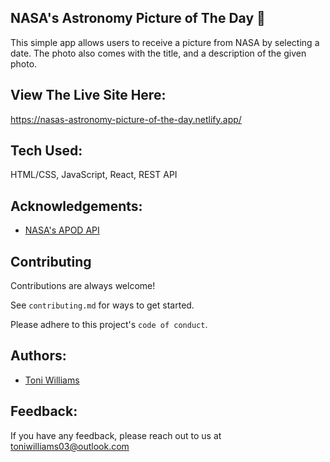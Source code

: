 
##  NASA's Astronomy Picture of The Day 🚀
This simple app allows users to receive a picture from NASA by selecting a date. The photo also comes with the title, and a description of the given photo.

## View The Live Site Here:
https://nasas-astronomy-picture-of-the-day.netlify.app/

## Tech Used:
HTML/CSS, JavaScript, React, REST API

## Acknowledgements:
- [NASA's APOD API](https://api.nasa.gov/)

## Contributing

Contributions are always welcome!

See `contributing.md` for ways to get started.

Please adhere to this project's `code of conduct`.

## Authors:

- [Toni Williams](https://www.github.com/toniwilliams1)

## Feedback:

If you have any feedback, please reach out to us at toniwilliams03@outlook.com
